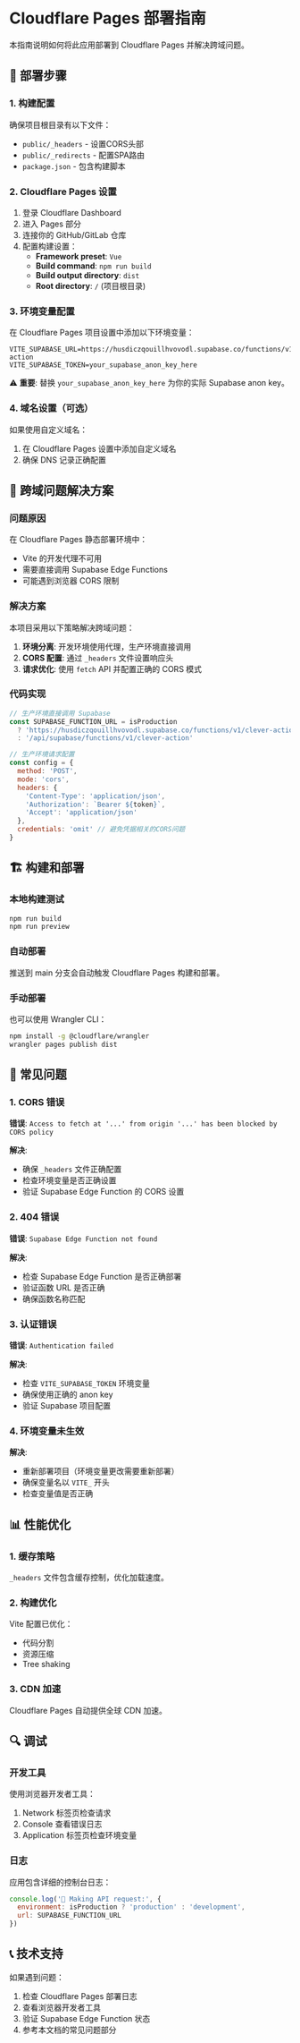 # Cloudflare Pages 部署指南

本指南说明如何将此应用部署到 Cloudflare Pages 并解决跨域问题。

## 🚀 部署步骤

### 1. 构建配置

确保项目根目录有以下文件：

- `public/_headers` - 设置CORS头部
- `public/_redirects` - 配置SPA路由
- `package.json` - 包含构建脚本

### 2. Cloudflare Pages 设置

1. 登录 Cloudflare Dashboard
2. 进入 Pages 部分
3. 连接你的 GitHub/GitLab 仓库
4. 配置构建设置：
   - **Framework preset**: `Vue`
   - **Build command**: `npm run build`
   - **Build output directory**: `dist`
   - **Root directory**: `/` (项目根目录)

### 3. 环境变量配置

在 Cloudflare Pages 项目设置中添加以下环境变量：

```
VITE_SUPABASE_URL=https://husdiczqouillhvovodl.supabase.co/functions/v1/clever-action
VITE_SUPABASE_TOKEN=your_supabase_anon_key_here
```

⚠️ **重要**: 替换 `your_supabase_anon_key_here` 为你的实际 Supabase anon key。

### 4. 域名设置（可选）

如果使用自定义域名：
1. 在 Cloudflare Pages 设置中添加自定义域名
2. 确保 DNS 记录正确配置

## 🔧 跨域问题解决方案

### 问题原因

在 Cloudflare Pages 静态部署环境中：
- Vite 的开发代理不可用
- 需要直接调用 Supabase Edge Functions
- 可能遇到浏览器 CORS 限制

### 解决方案

本项目采用以下策略解决跨域问题：

1. **环境分离**: 开发环境使用代理，生产环境直接调用
2. **CORS 配置**: 通过 `_headers` 文件设置响应头
3. **请求优化**: 使用 `fetch` API 并配置正确的 CORS 模式

### 代码实现

```javascript
// 生产环境直接调用 Supabase
const SUPABASE_FUNCTION_URL = isProduction 
  ? 'https://husdiczqouillhvovodl.supabase.co/functions/v1/clever-action'
  : '/api/supabase/functions/v1/clever-action'

// 生产环境请求配置
const config = {
  method: 'POST',
  mode: 'cors',
  headers: {
    'Content-Type': 'application/json',
    'Authorization': `Bearer ${token}`,
    'Accept': 'application/json'
  },
  credentials: 'omit' // 避免凭据相关的CORS问题
}
```

## 🏗️ 构建和部署

### 本地构建测试

```bash
npm run build
npm run preview
```

### 自动部署

推送到 main 分支会自动触发 Cloudflare Pages 构建和部署。

### 手动部署

也可以使用 Wrangler CLI：

```bash
npm install -g @cloudflare/wrangler
wrangler pages publish dist
```

## 🐛 常见问题

### 1. CORS 错误

**错误**: `Access to fetch at '...' from origin '...' has been blocked by CORS policy`

**解决**: 
- 确保 `_headers` 文件正确配置
- 检查环境变量是否正确设置
- 验证 Supabase Edge Function 的 CORS 设置

### 2. 404 错误

**错误**: `Supabase Edge Function not found`

**解决**:
- 检查 Supabase Edge Function 是否正确部署
- 验证函数 URL 是否正确
- 确保函数名称匹配

### 3. 认证错误

**错误**: `Authentication failed`

**解决**:
- 检查 `VITE_SUPABASE_TOKEN` 环境变量
- 确保使用正确的 anon key
- 验证 Supabase 项目配置

### 4. 环境变量未生效

**解决**:
- 重新部署项目（环境变量更改需要重新部署）
- 确保变量名以 `VITE_` 开头
- 检查变量值是否正确

## 📊 性能优化

### 1. 缓存策略

`_headers` 文件包含缓存控制，优化加载速度。

### 2. 构建优化

Vite 配置已优化：
- 代码分割
- 资源压缩
- Tree shaking

### 3. CDN 加速

Cloudflare Pages 自动提供全球 CDN 加速。

## 🔍 调试

### 开发工具

使用浏览器开发者工具：
1. Network 标签页检查请求
2. Console 查看错误日志
3. Application 标签页检查环境变量

### 日志

应用包含详细的控制台日志：
```javascript
console.log('🚀 Making API request:', {
  environment: isProduction ? 'production' : 'development',
  url: SUPABASE_FUNCTION_URL
})
```

## 📞 技术支持

如果遇到问题：
1. 检查 Cloudflare Pages 部署日志
2. 查看浏览器开发者工具
3. 验证 Supabase Edge Function 状态
4. 参考本文档的常见问题部分 